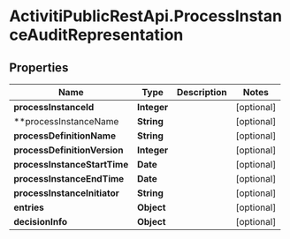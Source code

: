 # ActivitiPublicRestApi.ProcessInstanceAuditRepresentation

## Properties
Name | Type | Description | Notes
------------ | ------------- | ------------- | -------------
**processInstanceId** | **Integer** |  | [optional] 
**processInstanceName | **String** |  | [optional] 
**processDefinitionName** | **String** |  | [optional] 
**processDefinitionVersion** | **Integer** |  | [optional] 
**processInstanceStartTime** | **Date** |  | [optional] 
**processInstanceEndTime** | **Date** |  | [optional] 
**processInstanceInitiator** | **String** |  | [optional] 
**entries** | **Object** |  | [optional] 
**decisionInfo** | **Object** |  | [optional] 
